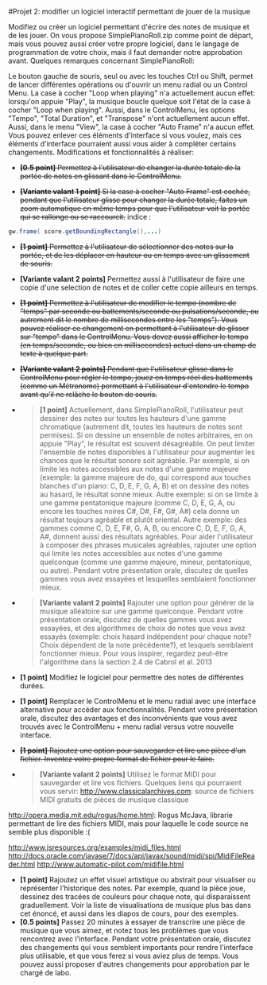 #Projet 2: modifier un logiciel interactif permettant de jouer de la musique

Modifiez ou créer un logiciel permettant d'écrire des notes de musique et de les jouer. On vous propose SimplePianoRoll.zip comme point de départ, mais vous pouvez aussi créer votre propre logiciel, dans le langage de programmation de votre choix, mais il faut demander notre approbation avant.
Quelques remarques concernant SimplePianoRoll:

Le bouton gauche de souris, seul ou avec les touches Ctrl ou Shift, permet de lancer différentes opérations ou d'ouvrir un menu radial ou un Control Menu.
La case à cocher "Loop when playing" n'a actuellement aucun effet: lorsqu'on appuie "Play", la musique boucle quelque soit l'état de la case à cocher "Loop when playing". Aussi, dans le ControlMenu, les options "Tempo", "Total Duration", et "Transpose" n'ont actuellement aucun effet. Aussi, dans le menu "View", la case à cocher "Auto Frame" n'a aucun effet. Vous pouvez enlever ces éléments d'interface si vous voulez, mais ces éléments d'interface pourraient aussi vous aider à compléter certains changements.
Modifications et fonctionnalités à réaliser:

- ~~**[0.5 point]** Permettez à l'utilisateur de changer la durée totale de la portée de notes en glissant dans le ControlMenu.~~

- ~~**[Variante valant 1 point]** Si la case à cocher "Auto Frame" est cochée, pendant que l'utilisateur glisse pour changer la durée totale, faites un zoom automatique en même temps pour que l'utilisateur voit la portée qui se rallonge ou se raccourcit.~~ indice :
```java
gw.frame( score.getBoundingRectangle(),...)
```
- ~~**[1 point]** Permettez à l'utilisateur de sélectionner des notes sur la portée, et de les déplacer en hauteur ou en temps avec un glissement de souris.~~ 

- **[Variante valant 2 points]** Permettez aussi à l'utilisateur de faire une copie d'une selection de notes et de coller cette copie ailleurs en temps.
- ~~**[1 point]** Permettez à l'utilisateur de modifier le tempo (nombre de "temps" par seconde ou battements/seconde ou pulsations/seconde, ou autrement dit le nombre de millisecondes entre les "temps"). Vous pouvez réaliser ce changement en permettant à l'utilisateur de glisser sur "tempo" dans le ControlMenu. Vous devez aussi afficher le tempo (en temps/seconde, ou bien en millisecondes) actuel dans un champ de texte à quelque part.~~ 

- ~~**[Variante valant 2 points]** Pendant que l'utilisateur glisse dans le ControlMenu pour régler le tempo, jouez en temps réel des battements (comme un Métronome) permettant à l'utilisateur d'entendre le tempo avant qu'il ne relâche le bouton de souris.~~
- >**[1 point]** Actuellement, dans SimplePianoRoll, l'utilisateur peut dessiner des notes sur toutes les hauteurs d'une gamme chromatique (autrement dit, toutes les hauteurs de notes sont permises). Si on dessine un ensemble de notes arbitraires, en on appuie "Play", le résultat est souvent désagréable. On peut limiter l'ensemble de notes disponibles à l'utilisateur pour augmenter les chances que le résultat sonore soit agréable. Par exemple, si on limite les notes accessibles aux notes d'une gamme majeure (exemple: la gamme majeure de do, qui correspond aux touches blanches d'un piano: C, D, E, F, G, A, B) et on dessine des notes au hasard, le résultat sonne mieux. Autre exemple: si on se limite à une gamme pentatonique majeure (comme C, D, E, G, A, ou encore les touches noires C#, D#, F#, G#, A#) cela donne un résultat toujours agréable et plutôt oriental. Autre exemple: des gammes comme C, D, E, F#, G, A, B, ou encore C, D, E, F, G, A, A#, donnent aussi des résultats agréables. Pour aider l'utilisateur à composer des phrases musicales agréables, rajouter une option qui limite les notes accessibles aux notes d'une gamme quelconque (comme une gamme majeure, mineur, pentatonique, ou autre). Pendant votre présentation orale, discutez de quelles gammes vous avez essayées et lesquelles semblaient fonctionner mieux. 

- >**[Variante valant 2 points]** Rajouter une option pour générer de la musique alléatoire sur une gamme quelconque. Pendant votre présentation orale, discutez de quelles gammes vous avez essayées, et des algorithmes de choix de notes que vous avez essayés (exemple: choix hasard indépendent pour chaque note? Choix dépendent de la note précédente?), et lesquels semblaient fonctionner mieux. Pour vous inspirer, regardez peut-être l'algorithme dans la section 2.4 de Cabrol et al. 2013
- **[1 point]** Modifiez le logiciel pour permettre des notes de différentes durées.
- **[1 point]** Remplacer le ControlMenu et le menu radial avec une interface alternative pour accéder aux fonctionnalités. Pendant votre présentation orale, discutez des avantages et des inconvénients que vous avez trouvés avec le ControlMenu + menu radial versus votre nouvelle interface.
- ~~**[1 point]** Rajoutez une option pour sauvegarder et lire une pièce d'un fichier. Inventez votre propre format de fichier pour le faire.~~

- >**[Variante valant 2 points]** Utilisez le format MIDI pour sauvegarder et lire vos fichiers. Quelques liens qui pourraient vous servir: http://www.classicalarchives.com: source de fichiers MIDI gratuits de pièces de musique classique

http://opera.media.mit.edu/rogus/home.html: Rogus McJava, librarie permettant de lire des fichiers MIDI, mais pour laquelle le code source ne semble plus disponible :( 

http://www.jsresources.org/examples/midi_files.html 
http://docs.oracle.com/javase/7/docs/api/javax/sound/midi/spi/MidiFileReader.html 
http://www.automatic-pilot.com/midifile.html 
- **[1 point]** Rajoutez un effet visuel artistique ou abstrait pour visualiser ou représenter l'historique des notes. Par exemple, quand la pièce joue, dessinez des tracées de couleurs pour chaque note, qui disparaissent graduellement. Voir la liste de visualisations de musique plus bas dans cet énoncé, et aussi dans les diapos de cours, pour des exemples.
- **[0.5 points]** Passez 20 minutes à essayer de transcrire une pièce de musique que vous aimez, et notez tous les problèmes que vous rencontrez avec l'interface. Pendant votre présentation orale, discutez des changements qui vous semblent importants pour rendre l'interface plus utilisable, et que vous ferez si vous aviez plus de temps.
Vous pouvez aussi proposer d'autres changements pour approbation par le chargé de labo.